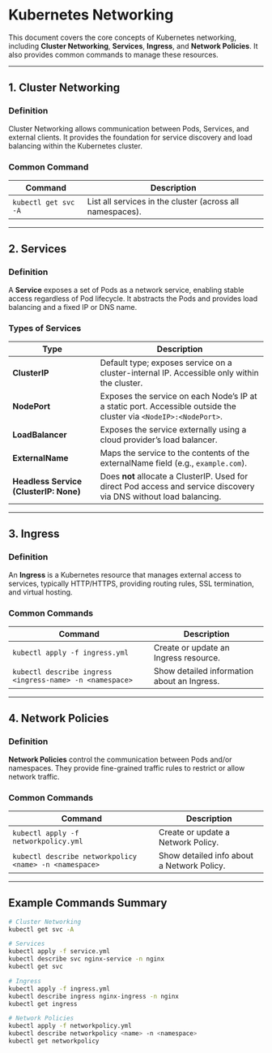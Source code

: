 # Kubernetes Networking 

This document covers the core concepts of Kubernetes networking, including **Cluster Networking**, **Services**, **Ingress**, and **Network Policies**. It also provides common commands to manage these resources.

---

## 1. Cluster Networking

### Definition
Cluster Networking allows communication between Pods, Services, and external clients. It provides the foundation for service discovery and load balancing within the Kubernetes cluster.

### Common Command

| Command                 | Description                     |
|-------------------------|---------------------------------|
| `kubectl get svc -A`     | List all services in the cluster (across all namespaces). |

---

## 2. Services

### Definition
A **Service** exposes a set of Pods as a network service, enabling stable access regardless of Pod lifecycle. It abstracts the Pods and provides load balancing and a fixed IP or DNS name.

### Types of Services

| Type             | Description                                                                                     |
|------------------|-------------------------------------------------------------------------------------------------|
| **ClusterIP**    | Default type; exposes service on a cluster-internal IP. Accessible only within the cluster.      |
| **NodePort**     | Exposes the service on each Node’s IP at a static port. Accessible outside the cluster via `<NodeIP>:<NodePort>`. |
| **LoadBalancer** | Exposes the service externally using a cloud provider’s load balancer.                          |
| **ExternalName** | Maps the service to the contents of the externalName field (e.g., `example.com`).               |
| **Headless Service (ClusterIP: None)** | Does **not** allocate a ClusterIP. Used for direct Pod access and service discovery via DNS without load balancing. |

---

## 3. Ingress

### Definition
An **Ingress** is a Kubernetes resource that manages external access to services, typically HTTP/HTTPS, providing routing rules, SSL termination, and virtual hosting.

### Common Commands

| Command                                  | Description                           |
|-----------------------------------------|-------------------------------------|
| `kubectl apply -f ingress.yml`            | Create or update an Ingress resource. |
| `kubectl describe ingress <ingress-name> -n <namespace>` | Show detailed information about an Ingress. |

---

## 4. Network Policies

### Definition
**Network Policies** control the communication between Pods and/or namespaces. They provide fine-grained traffic rules to restrict or allow network traffic.

### Common Commands

| Command                                  | Description                             |
|-----------------------------------------|---------------------------------------|
| `kubectl apply -f networkpolicy.yml`      | Create or update a Network Policy.    |
| `kubectl describe networkpolicy <name> -n <namespace>` | Show detailed info about a Network Policy. |

---

## Example Commands Summary

```bash
# Cluster Networking
kubectl get svc -A

# Services
kubectl apply -f service.yml
kubectl describe svc nginx-service -n nginx
kubectl get svc

# Ingress
kubectl apply -f ingress.yml
kubectl describe ingress nginx-ingress -n nginx
kubectl get ingress

# Network Policies
kubectl apply -f networkpolicy.yml
kubectl describe networkpolicy <name> -n <namespace>
kubectl get networkpolicy
